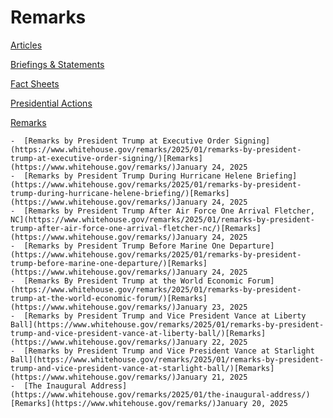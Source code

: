 # 					Remarks				

[Articles](/articles/)

[Briefings &amp; Statements](/briefings-statements/)

[Fact Sheets](/fact-sheets/)

[Presidential Actions](/presidential-actions/)

[Remarks](/remarks/)

    -  [Remarks by President Trump at Executive Order Signing](https://www.whitehouse.gov/remarks/2025/01/remarks-by-president-trump-at-executive-order-signing/)[Remarks](https://www.whitehouse.gov/remarks/)January 24, 2025 
    -  [Remarks by President Trump During Hurricane Helene Briefing](https://www.whitehouse.gov/remarks/2025/01/remarks-by-president-trump-during-hurricane-helene-briefing/)[Remarks](https://www.whitehouse.gov/remarks/)January 24, 2025 
    -  [Remarks by President Trump After Air Force One Arrival Fletcher, NC](https://www.whitehouse.gov/remarks/2025/01/remarks-by-president-trump-after-air-force-one-arrival-fletcher-nc/)[Remarks](https://www.whitehouse.gov/remarks/)January 24, 2025 
    -  [Remarks by President Trump Before Marine One Departure](https://www.whitehouse.gov/remarks/2025/01/remarks-by-president-trump-before-marine-one-departure/)[Remarks](https://www.whitehouse.gov/remarks/)January 24, 2025 
    -  [Remarks By President Trump at the World Economic Forum](https://www.whitehouse.gov/remarks/2025/01/remarks-by-president-trump-at-the-world-economic-forum/)[Remarks](https://www.whitehouse.gov/remarks/)January 23, 2025 
    -  [Remarks by President Trump and Vice President Vance at Liberty Ball](https://www.whitehouse.gov/remarks/2025/01/remarks-by-president-trump-and-vice-president-vance-at-liberty-ball/)[Remarks](https://www.whitehouse.gov/remarks/)January 22, 2025 
    -  [Remarks by President Trump and Vice President Vance at Starlight Ball](https://www.whitehouse.gov/remarks/2025/01/remarks-by-president-trump-and-vice-president-vance-at-starlight-ball/)[Remarks](https://www.whitehouse.gov/remarks/)January 21, 2025 
    -  [The Inaugural Address](https://www.whitehouse.gov/remarks/2025/01/the-inaugural-address/)[Remarks](https://www.whitehouse.gov/remarks/)January 20, 2025
